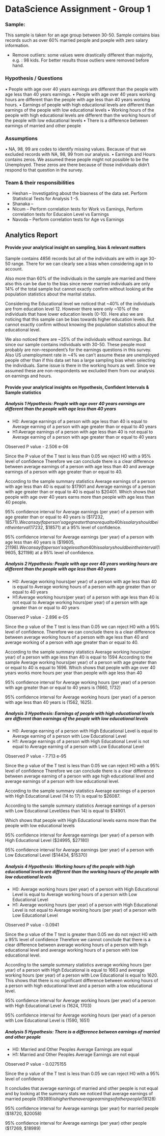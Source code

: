 # DataScience Assignment - Group 1
### Sample: 
This sample is taken for an age group between 30-50. Sample contains bias records such as over 60% married people and poeple with zero salary information.
- Remove outliers: some values were drastically different than majority, e.g. : 98 kids. For better results those outliers were removed before hand.

### Hypothesis / Questions
•	People with age over 40 years earnings are different than the people with age less than 40 years earnings.
•	People with age over 40 years working hours are different than the people with age less than 40 years working hours.
•	Earnings of people with high educational levels are different than earnings of the people with low educational levels
•	Working hours of the people with high educational levels are different than the working hours of the people with low educational levels
•	There is a difference between earnings of married and other people

### Assumptions
•	NA, 98, 99 are codes to identify missing values. Because of that we excluded records with NA, 98, 99 from our analysis.
•	Earnings and Hours contains zeros. We assumed these people might not possible to be the Unemployed. These zeros are there because of those individuals didn’t respond to that question in the survey.

### Team & their responsibilities
- Heshan – Investigating about the biasness of the data set. Perform Statistical Tests for Analysis 1 -5.
- Shanaka –
- Nicum –  Perform correlation tests for Work vs Earnings, Perform correlation tests for Educaion Level vs Earnings
- Navoda – Perform correlation tests for Age vs Earnings

## Analytics Report

#### Provide your analytical insight on sampling, bias & relevant matters
Sample contains 4856 records but all of the individuals are with in age 30-50 range. There for we can clearly see a bias when considering age in to account.

Also more than 60% of the individuals in the sample are married and there also this can be due to the bias since never married individuals are only 14% of the total sample but cannot exactly confirm without looking at the population statistics about the marital status. 

Considering the Educational level we noticed that ~40% of the individuals are from education level 12. However there were only ~10% of the individuals that have lower education levels (0-10). Here also we are noticing that this sample can be bias towards higher education levels. But cannot exactly confirm without knowing the population statistics about the educational level.

We also noticed there are ~25% of the individuals without earnings. But since our sample contains individuals with 30-50. These people most probably are non-respondent’s for the earnings questions in this survey. Also US unemployment rate in ~4% we can’t assume these are unemployed people other than if this data set has a large sampling bias when selecting the individuals. Same issue is there in the working hours as well. Since we assumed these are non-respondents we excluded them from our analysis on earnings and hours.

#### Provide your analytical insights on Hypothesis, Confident Intervals & Sample statistics

##### Analysis 1 Hypothesis: People with age over 40 years earnings are different than the people with age less than 40 years
- H0: Average earnings of a person with age less than 40 is equal to Average earning of a person with age greater than or equal to 40 years
- H1:Average earnings of a person with age less than 40 is not equal to Average earning of a person with age greater than or equal to 40 years

Observed P value - 2.506 e-06

Since the P value of the T test is less than 0.05 we reject H0 with a 95% level of confidence
Therefore we can conclude there is a clear difference between average earnings of a person with age less than 40 and average earnings of a person with age greater than or equal to 40.

According to the sample summary statistics Average earnings of a person with age less than 40 is equal to $17901 and Average earnings of a person with age greater than or equal to 40 is equal to $20401. Which shows that people with age over 40 years earns more than people with age less than 40 people.

95% confidence interval for Average earnings (per year) of a person with age greater than or equal to 40 years is ($17232, $18571). We can say if a person’s age greater than or equal to 40 his salary should be in the interval ($17232, $18571) at a 95% level of confidence.

95% confidence interval for Average earnings (per year) of a person with age less than 40 years is ($19605, $21198). We can say if a person’s age less than 40 his salary should be in the interval ($19605, $21198) at a 95% level of confidence.


##### Analysis 2 Hypothesis: People with age over 40 years working hours are different than the people with age less than 40 years
- H0: Average working hours(per year) of a person with age less than 40 is equal to Average working hours of a person with age greater than or equal to 40 years
- H1:Average working hours(per year) of a person with age less than 40 is not equal to Average working hours(per year) of a person with age greater than or equal to 40 years

Observed P value - 2.896 e-05

Since the p value of the T test is less than 0.05 we can reject H0 with a 95% level of confidence. 
Therefore we can conclude there is a clear difference between average working hours of a person with age less than 40 and average working of a person with age greater than or equal to 40.

According to the sample summary statistics Average working hours(per year) of a person with age less than 40 is equal to 1594 According to the sample Average working hours(per year) of a person with age greater than or equal to 40 is equal to 1696. Which shows that people with age over 40 years works more hours per year than people with age less than 40

95% confidence interval for Average working hours (per year) of a person with age greater than or equal to 40 years is (1660, 1732)

95% confidence interval for Average working hours (per year) of a person with age less than 40 years is (1562, 1625). 

##### Analysis 3 Hypothesis: Earnings of people with high educational levels are different than earnings of the people with low educational levels

- H0: Average earning of a person with High Educational Level is equal to Average earning of a person with Low Educational Level
- H1: Average earnings of a person with High Educational Level is not equal to Average earning of a person with Low Educational Level

Observed P value - 7.713 e-95

Since the p value of the T test is less than 0.05 we can reject H0 with a 95% level of confidence
Therefore we can conclude there is a clear difference between average earning of a person with age high educational level and average earnings of a person with low educational level.

According to the sample summary statistics Average earnings of a person with High Educational Level (14 to 17) is equal to $26087.

According to the sample summary statistics Average earnings of a person with Low Educational Level(less than 14) is equal to $14901. 

Which shows that people with High Educational levels earns more than the people with low educational levels

95% confidence interval for Average earnings (per year) of a person with High Educational Level ($24995, $27180)

95% confidence interval for Average earnings (per year) of a person with Low Educational Level ($14434, $15370)

##### Analysis 4 Hypothesis: Working hours of the people with high educational levels are different than the working hours of the people with low educational levels

- H0: Average working hours (per year) of a person with High Educational Level is equal to Average working hours of a person with Low Educational Level
- H1: Average working hours (per year) of a person with High Educational Level is not equal to Average working hours (per year) of a person with Low Educational Level
	
Observed P value - 0.0941

Since the p value of the T test is greater than 0.05 we do not reject H0 with a 95% level of confidence
Therefore we cannot conclude that there is a clear difference between average working hours of a person with high educational level and average working hours of a person with low educational level.

According to the sample summary statistics average working hours (per year) of a person with High Educational is equal to 1663 and average working hours (per year) of a person with Low Educational is equal to 1620. This shows that there is no significant difference between working hours of a person with high educational level and a person with a low educational level.

95% confidence interval for Average working hours (per year) of a person with High Educational Level is (1624, 1703)

95% confidence interval for Average working hours (per year) of a person with Low Educational Level is (1590, 1651)

##### Analysis 5 Hypothesis: There is a difference between earnings of married and other people

- H0: Married and Other Peoples Average Earnings are equal
- H1: Married and Other Peoples Average Earnings are not equal

Observed P value - 0.0275155

Since the p value of the T test is less than 0.05 we can reject H0 with a 95% level of confidence

It concludes that average earnings of married and other people is not equal and by looking at the summary stats we noticed that average earnings of married people ($19389) is higher than average earnings of other people ($18128)

95% confidence interval for Average earnings (per year) for married people ($18720, $20058)

95% confidence interval for Average earnings (per year) other people ($17269, $18989)
